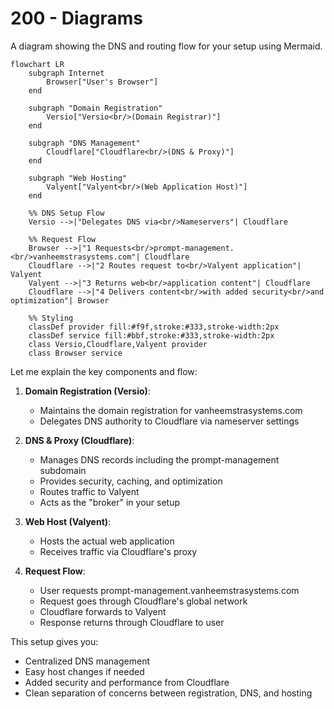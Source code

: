 # 200 - Diagrams

A diagram showing the DNS and routing flow for your setup using Mermaid.​​​​​​​​​​​​​​​​

```mermaid
flowchart LR
    subgraph Internet
        Browser["User's Browser"]
    end

    subgraph "Domain Registration"
        Versio["Versio<br/>(Domain Registrar)"]
    end

    subgraph "DNS Management"
        Cloudflare["Cloudflare<br/>(DNS & Proxy)"]
    end

    subgraph "Web Hosting"
        Valyent["Valyent<br/>(Web Application Host)"]
    end

    %% DNS Setup Flow
    Versio -->|"Delegates DNS via<br/>Nameservers"| Cloudflare
    
    %% Request Flow
    Browser -->|"1 Requests<br/>prompt-management.<br/>vanheemstrasystems.com"| Cloudflare
    Cloudflare -->|"2 Routes request to<br/>Valyent application"| Valyent
    Valyent -->|"3 Returns web<br/>application content"| Cloudflare
    Cloudflare -->|"4 Delivers content<br/>with added security<br/>and optimization"| Browser

    %% Styling
    classDef provider fill:#f9f,stroke:#333,stroke-width:2px
    classDef service fill:#bbf,stroke:#333,stroke-width:2px
    class Versio,Cloudflare,Valyent provider
    class Browser service
```

Let me explain the key components and flow:

1. **Domain Registration (Versio)**:
   - Maintains the domain registration for vanheemstrasystems.com
   - Delegates DNS authority to Cloudflare via nameserver settings

2. **DNS & Proxy (Cloudflare)**:
   - Manages DNS records including the prompt-management subdomain
   - Provides security, caching, and optimization
   - Routes traffic to Valyent
   - Acts as the "broker" in your setup

3. **Web Host (Valyent)**:
   - Hosts the actual web application
   - Receives traffic via Cloudflare's proxy

4. **Request Flow**:
   - User requests prompt-management.vanheemstrasystems.com
   - Request goes through Cloudflare's global network
   - Cloudflare forwards to Valyent
   - Response returns through Cloudflare to user

This setup gives you:
- Centralized DNS management
- Easy host changes if needed
- Added security and performance from Cloudflare
- Clean separation of concerns between registration, DNS, and hosting

